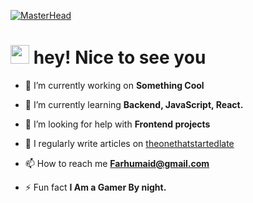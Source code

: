 [![MasterHead](https://cdn.hashnode.com/res/hashnode/image/upload/v1669797125918/cPkgPIjOa.jpg?auto=compress,format&format=webp)](https://github.com/Zouziszzm)

<h1><img src="https://emojis.slackmojis.com/emojis/images/1643514443/4246/blob-sunglasses.gif?1643514443" alt="" width="30">  hey! Nice to see you</h1>

- 🔭 I’m currently working on **Something Cool**

- 🌱 I’m currently learning **Backend, JavaScript, React.**

- 🤝 I’m looking for help with **Frontend projects**

- 📝 I regularly write articles on [theonethatstartedlate](https://theonethatstartedlate.hashnode.dev)

- 📫 How to reach me **Farhumaid@gmail.com**

- ⚡ Fun fact **I Am a Gamer By night.**
